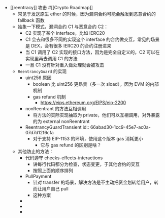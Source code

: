 - [[reentracy]] 攻击 #[[Crypto Roadmap]]
	- 常见于发送原生 ether 的时候，因为漏洞合约可能会触发到恶意合约的 fallback 函数
	- 抽象一下模式，漏洞合约 C1 与恶意合约 C2：
		- C2 实现了某个 interface，比如 IERC20
		- C1 会去和很多不同的实现这个 interface 的合约做交互，常见的场景是 DEX，会有很多 IERC20 的合约注册进来
		- 当 C1 调用了 C2 实现的接口方法，因为是完全自定义的，C2 可以在实现里再去调用 C1 的方法
		- 一旦 C1 没有针对重入做处理就会被攻击
	- `ReentrancyGuard` 的实现
		- uint256 原因
			- boolean 比 uint256 更昂贵（多一次 sload），因为 EVM 的内部机制
			- gas refund 机制
				- https://eips.ethereum.org/EIPS/eip-2200
		- nonReentrant 的方法互相调用
			- 将方法的实际实现抽取为 private，他们可以互相调用，对外暴露的为  external nonReentrant
		- ReentrancyGuardTransient
		  id:: 66abad30-1cc9-45e7-ac0a-07d7d12f6cfa
			- 对于支持 EIP-1153 的环境，使用这个版本 gas 消耗更小
				- 它与 gas refund 的区别是啥？
	- 其他防止的方法：
		- 代码遵守 checks-effects-interactions
			- 讲每行代码都分为检查，状态变更，于其他合约的交互
			- 按照上面的顺序排列
		- PullPayment
			- 针对 transfer 的场景，解决方法是不主动把资金划转给用户，转而让用户自己 pull
			- 这种方案
		-
		-
		-